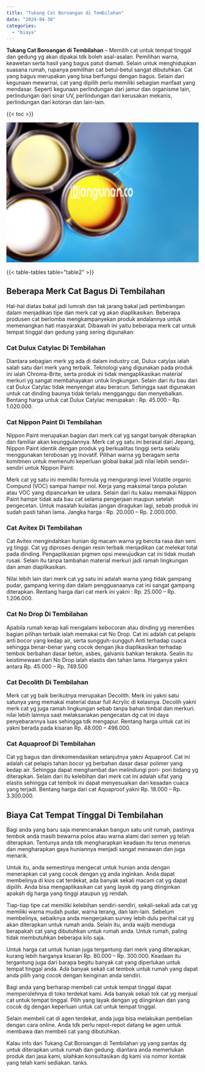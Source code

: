 ```yaml
---
title: "Tukang Cat Boroangan di Tembilahan"
date: "2024-04-30"
categories: 
  - "biaya"
---
```


**Tukang Cat Boroangan di Tembilahan** – Memilih cat untuk tempat tinggal dan gedung yg akan dipakai tdk boleh asal-asalan. Pemilihan warna, keawetan serta hasil yang bagus patut diamati. Selain untuk menghidupkan suasana rumah, rupanya pemilihan cat betul-betul sangat dibutuhkan. Cat yang bagus merupakan yang bisa berfungsi dengan bagus. Selain dari kegunaan mewarnai, cat yang dipilih perlu memiliki sebagian manfaat yang mendasar. Seperti kegunaan perlindungan dari jamur dan organisme lain, perlindungan dari sinar UV, perlindungan dari kerusakan mekanis, perlindungan dari kotoran dan lain-lain.

{{< toc >}}

![Tukang Cat Boroangan di Tembilahan](/images/jasa-cat-murah37.png)

{{< table-tables table="table2" >}}

## Beberapa Merk Cat Bagus Di Tembilahan

Hal-hal diatas bakal jadi lumrah dan tak jarang bakal jadi pertimbangan dalam menjadikan tipe dan merk cat yg akan diaplikasikan. Beberapa produsen cat berlomba mengkampanyekan produk andalannya untuk memenangkan hati masyarakat. Dibawah ini yaitu beberapa merk cat untuk tempat tinggal dan gedung yang sering digunakan:

### Cat Dulux Catylac Di Tembilahan

Diantara sebagian merk yg ada di dalam industry cat, Dulux catylax ialah salah satu dari merk yang terbaik. Teknologi yang digunakan pada produk ini ialah Chroma-Brite, serta produk ini tidak mengaplikasikan material merkuri yg sangat membahayakan untuk lingkungan. Selain dari itu bau dari cat Dulux Catylac tidak menyengat atau beracun. Sehingga saat digunakan untuk cat dinding baunya tidak terlalu mengganggu dan menyebalkan. Bentang harga untuk cat Dulux Catylac merupakan : Rp. 45.000 – Rp. 1.020.000.

### Cat Nippon Paint Di Tembilahan

Nippon Paint merupakan bagian dari merk cat yg sangat banyak diterapkan dan familiar akan keunggulannya. Merk cat yg satu ini berasal dari Jepang, Nippon Paint identik dengan produk yg berkualitas tinggi serta selalu menggunakan terobosan yg inovatif. Pilihan warna yg beragam serta komitmen untuk memenuhi keperluan global bakal jadi nilai lebih sendiri-sendiri untuk Nippon Paint.

Merk cat yg satu ini memiliki formula yg mengurangi level Volatile organic Compund (VOC) sampai hampir nol. Kerja yang maksimal tanpa polutan atau VOC yang dipancarkan ke udara. Selain dari itu kalau memakai Nippon Paint hampir tidak ada bau cat selama pengerjaan maupun setelah pengecetan. Untuk masalah kulaitas jangan diragukan lagi, sebab produk ini sudah pasti tahan lama. Jangka harga : Rp. 20.000 – Rp. 2.000.000.

### Cat Avitex Di Tembilahan

Cat Avitex mengindahkan hunian dg macam warna yg bercita rasa dan seni yg tinggi. Cat yg diproses dengan resin terbaik menjadikan cat melekat total pada dinding. Pengaplikasian pigmen opsi mewujudkan cat ini tidak mudah rusak. Selain itu tanpa tambahan material merkuri jadi ramah lingkungan dan aman diaplikasikan.

Nilai lebih lain dari merk cat yg satu ini adalah warna yang tidak gampang pudar, gampang kering dan dalam pengguanaanya cat ini sangat gampang diterapkan. Rentang harga dari cat merk ini yakni : Rp. 25.000 – Rp. 1.206.000.

### Cat No Drop Di Tembilahan

Apabila rumah kerap kali mengalami kebocoran atau dinding yg merembes bagian pilihan terbaik ialah memakai cat No Drop. Cat ini adalah cat pelapis anti bocor yang kedap air, serta sungguh-sungguh Anti terhadap cuaca sehingga benar-benar yang cocok dengan jika diaplikasikan terhadap tembok berbahan dasar beton, asbes, galvanis bahkan terakota. Sealin itu keistimewaan dari No Drop ialah elastis dan tahan lama. Harganya yakni antara Rp. 45.000 – Rp. 749.500

### Cat Decolith Di Tembilahan

Merk cat yg baik berikutnya merupakan Decolith. Merk ini yakni satu satunya yang memakai material dasar full Acrylic di kelasnya. Decolih yakni merk cat yg juga ramah lingkungan sebab tanpa bahan timbal dan merkuri. nilai lebih lainnya saat melaksanakan pengecatan dg cat ini daya penyebarannya luas sehingga tdk mengapur. Rentang harga untuk cat ini yakni berada pada kisaran Rp. 48.000 – 496.000.

### Cat Aquaproof Di Tembilahan

Cat yg bagus dan direkomendasikan selanjutnya yakni Aquaproof. Cat ini adalah cat pelapis tahan bocor yg berbahan dasar dasar polimer yang kedap air. Sehingga dapat menghambat dan melindungi pori- pori bidang yg diterapkan. Selain dari itu kelebihan dari merk cat ini adalah sifat yang elastis sehingga cat tembok ini dapat menyesuaikan dari keaadan cuaca yang terjadi. Bentang harga dari cat Aquaproof yakni Rp. 18.000 – Rp. 3.300.000.

## Biaya Cat Tempat Tinggal Di Tembilahan

Bagi anda yang baru saja merencanakan bangun satu unit rumah, pastinya tembok anda masih bewarna polos atau warna alami dari semen yg telah diterapkan. Tentunya anda tdk mengharapkan keadaan itu terus menerus dan mengharapkan gaya huniannya menjadi sangat menawan dan juga menarik.

Untuk itu, anda semestinya mengecat untuk hunian anda dengan menerapkan cat yang cocok dengan yg anda inginkan. Anda dapat membelinya di kios cat terdekat, ada banyak sekali macam cat yg dapat dipilih. Anda bisa mengaplikasikan cat yang layak dg yang diinginkan apakah dg harga yang tinggi ataupun yg rendah.

Tiap-tiap tipe cat memiliki kelebihan sendiri-sendiri, sekali-sekali ada cat yg memiliki warna mudah pudar, warna terang, dan lain-lain. Sebelum membelinya, sebaiknya anda mengerjakan survey lebih dulu perihal cat yg akan diterapkan untuk rumah anda. Selain itu, anda wajib menduga berapakah cat yang dibutuhkan untuk rumah anda. Untuk rumah, paling tidak membutuhkan beberapa kilo saja.

Untuk harga cat untuk hunian juga tergantung dari merk yang diterapkan, kurang lebih harganya kisaran Rp. 80.000 – Rp. 300.000. Keadaan itu tergantung juga dari barapa begitu banyak cat yang diperlukan untuk tempat tinggal anda. Ada banyak sekali cat tembok untuk rumah yang dapat anda pilih yang cocok dengan keinginan anda sendiri.

Bagi anda yang berharap membeli cat untuk tempat tinggal dapat memperolehnya di toko terdekat kami. Ada banyak sekali tok cat yg menjual cat untuk tempat tinggal. Pilih yang layak dengan yg diinginkan dan yang cocok dg dengan keperluan untuk cat untuk tempat tinggal.

Selain membeli cat di agen terdekat, anda juga bisa melakukan pembelian dengan cara online. Anda tdk perlu repot-repot datang ke agen untuk membawa dan membeli cat yang dibutuhkan.

Kalau info dari Tukang Cat Boroangan di Tembilahan yg yang pantas dg untuk diterapkan untuk rumah dan gedung. diantara anda memerlukan produk dan jasa kami, silahkan konsultasikan dg kami via nomor kontak yang telah kami sediakan. tanks.
